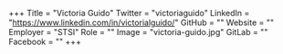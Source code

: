 +++
Title = "Victoria Guido"
Twitter = "victoriaguido"
LinkedIn = "https://www.linkedin.com/in/victorialguido/"
GitHub = ""
Website = ""
Employer = "STSI"
Role = ""
Image = "victoria-guido.jpg"
GitLab = ""
Facebook = ""
+++
